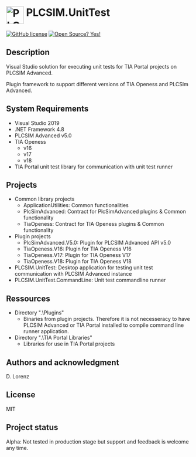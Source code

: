 # <img src="PLCSIM.UnitTest/Resources/PLCSIM.UnitTest.png" alt="PLCSIM.CmdRunner Icon" width="48" height="48" align="top"> PLCSIM.UnitTest
[![GitHub license](https://img.shields.io/github/license/Naereen/StrapDown.js.svg)](https://github.com/Lorenz-Software/PLCSIM.UnitTest/blob/master/LICENSE)
[![Open Source? Yes!](https://badgen.net/badge/Open%20Source%20%3F/Yes%21/blue?icon=github)](https://github.com/Lorenz-Software/PLCSIM.UnitTest)

## Description

Visual Studio solution for executing unit tests for TIA Portal projects on PLCSIM Advanced.

Plugin framework to support different versions of TIA Openess and PLCSIm Advanced.

## System Requirements

- Visual Studio 2019
- .NET Framework 4.8
- PLCSIM Advanced v5.0
- TIA Openess
    - v16
    - v17
    - v18
- TIA Portal unit test library for communication with unit test runner

## Projects

- Common library projects
    - ApplicationUtilities: Common functionalities
    - PlcSimAdvanced: Contract for PlcSimAdvanced plugins & Common functionality
    - TiaOpeness: Contract for TIA Openess plugins & Common functionality
- Plugin projects
    - PlcSimAdvanced.V5.0: Plugin for PLCSIM Advanced API v5.0
    - TiaOpeness.V16: Plugin for TIA Openess V16
    - TiaOpeness.V17: Plugin for TIA Openess V17
    - TiaOpeness.V18: Plugin for TIA Openess V18
- PLCSIM.UnitTest: Desktop application for testing unit test communication with PLCSIM Advanced instance
- PLCSIM.UnitTest.CommandLine: Unit test commandline runner

## Ressources

- Directory ".\Plugins\" 
    - Binaries from plugin projects. Therefore it is not necesseracy to have PLCSIM Advanced or TIA Portal installed to compile command line runner application.
- Directory ".\TIA Portal Libraries\"
    - Libraries for use in TIA Portal projects

## Authors and acknowledgment

D. Lorenz

## License

MIT

## Project status

Alpha: Not tested in production stage but support and feedback is welcome any time.
